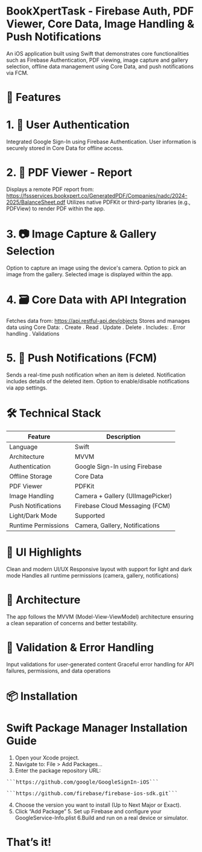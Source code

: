 # 

# BookXpertTask - Firebase Auth, PDF Viewer, Core Data, Image Handling & Push Notifications

An iOS application built using Swift that demonstrates core functionalities such as Firebase Authentication, PDF viewing, image capture and gallery selection, offline data management using Core Data, and push notifications via FCM.

# 🚀 Features

# 1. 🔐 User Authentication
Integrated Google Sign-In using Firebase Authentication.
User information is securely stored in Core Data for offline access.
# 2. 📄 PDF Viewer - Report
Displays a remote PDF report from:
https://fssservices.bookxpert.co/GeneratedPDF/Companies/nadc/2024-2025/BalanceSheet.pdf
Utilizes native PDFKit or third-party libraries (e.g., PDFView) to render PDF within the app.
# 3. 📷 Image Capture & Gallery Selection
Option to capture an image using the device's camera.
Option to pick an image from the gallery.
Selected image is displayed within the app.
# 4. 🗃️ Core Data with API Integration
Fetches data from: https://api.restful-api.dev/objects
Stores and manages data using Core Data:
. Create
. Read
. Update
. Delete
. Includes:
. Error handling
. Validations
# 5. 🔔 Push Notifications (FCM)
Sends a real-time push notification when an item is deleted.
Notification includes details of the deleted item.
Option to enable/disable notifications via app settings.
# 🛠️ Technical Stack

| Feature             | Description                              |
|---------------------|------------------------------------------|
| Language            | Swift                                    |
| Architecture        | MVVM                                     |
| Authentication      | Google Sign-In using Firebase            |
| Offline Storage     | Core Data                                |
| PDF Viewer          | PDFKit          |
| Image Handling      | Camera + Gallery (UIImagePicker)         |
| Push Notifications  | Firebase Cloud Messaging (FCM)           |
| Light/Dark Mode     | Supported                                |
| Runtime Permissions | Camera, Gallery, Notifications           |

# 📱 UI Highlights

Clean and modern UI/UX
Responsive layout with support for light and dark mode
Handles all runtime permissions (camera, gallery, notifications)
# 🧱 Architecture

The app follows the MVVM (Model-View-ViewModel) architecture ensuring a clean separation of concerns and better testability.

# 🧪 Validation & Error Handling

Input validations for user-generated content
Graceful error handling for API failures, permissions, and data operations
# 📦 Installation

# Swift Package Manager Installation Guide 
1. Open your Xcode project.
2. Navigate to: File > Add Packages...
3. Enter the package repository URL: 
<pre>```https://github.com/google/GoogleSignIn-iOS```</pre>
<pre>```https://github.com/firebase/firebase-ios-sdk.git```</pre>
4. Choose the version you want to install (Up to Next Major or Exact).
5. Click “Add Package” 5. Set up Firebase and configure your GoogleService-Info.plist
6.Build and run on a real device or simulator.
 # That’s it!
